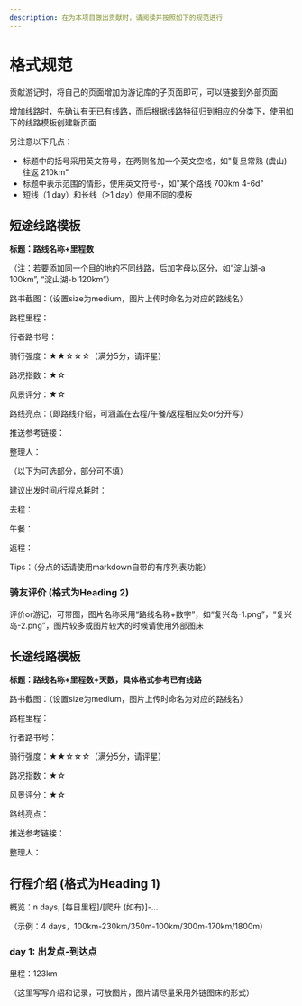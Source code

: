 ```yaml
---
description: 在为本项目做出贡献时，请阅读并按照如下的规范进行
---
```


# 格式规范

贡献游记时，将自己的页面增加为游记库的子页面即可，可以链接到外部页面

增加线路时，先确认有无已有线路，而后根据线路特征归到相应的分类下，使用如下的线路模板创建新页面

另注意以下几点：

* 标题中的括号采用英文符号，在两侧各加一个英文空格，如"复旦常熟 (虞山) 往返 210km"
* 标题中表示范围的情形，使用英文符号-，如"某个路线 700km 4-6d"
* 短线（1 day）和长线（>1 day）使用不同的模板

###

## 短途线路模板

**标题：路线名称+里程数**

（注：若要添加同一个目的地的不同线路，后加字母以区分，如“淀山湖-a 100km”, “淀山湖-b 120km”）

路书截图：（设置size为medium，图片上传时命名为对应的路线名）

路程里程：

行者路书号：

骑行强度：★★☆☆☆（满分5分，请评星）

路况指数：★☆

风景评分：★☆

路线亮点：（即路线介绍，可涵盖在去程/午餐/返程相应处or分开写）

推送参考链接：

整理人：

（以下为可选部分，部分可不填）

建议出发时间/行程总耗时：

去程：

午餐：

返程：

Tips：（分点的话请使用markdown自带的有序列表功能）

### 骑友评价  (格式为Heading 2)

评价or游记，可带图，图片名称采用“路线名称+数字”，如“复兴岛-1.png”，“复兴岛-2.png”，图片较多或图片较大的时候请使用外部图床



## 长途线路模板

**标题：路线名称+里程数+天数，具体格式参考已有线路**

路书截图：（设置size为medium，图片上传时命名为对应的路线名）

路程里程：

行者路书号：

骑行强度：★★☆☆☆（满分5分，请评星）

路况指数：★☆

风景评分：★☆

路线亮点：

推送参考链接：

整理人：

## 行程介绍 (格式为Heading 1)

概览：n days, \[每日里程]/\[爬升 (如有)]-...

（示例：4 days，100km-230km/350m-100km/300m-170km/1800m）

### day 1: 出发点-到达点

里程：123km

（这里写写介绍和记录，可放图片，图片请尽量采用外链图床的形式）

